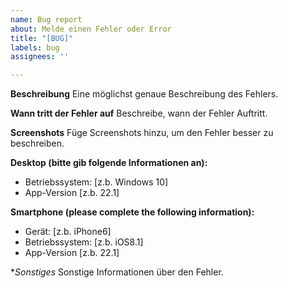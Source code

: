 ```yaml
---
name: Bug report
about: Melde einen Fehler oder Error
title: "[BUG]"
labels: bug
assignees: ''

---
```


**Beschreibung**
Eine möglichst genaue Beschreibung des Fehlers.

**Wann tritt der Fehler auf**
Beschreibe, wann der Fehler Auftritt.

**Screenshots**
Füge Screenshots hinzu, um den Fehler besser zu beschreiben.

**Desktop (bitte gib folgende Informationen an):**
 - Betriebssystem: [z.b. Windows 10]
 - App-Version [z.b. 22.1]

**Smartphone (please complete the following information):**
 - Gerät: [z.b. iPhone6]
 - Betriebssystem: [z.b. iOS8.1]
 - App-Version [z.b. 22.1]

**Sonstiges*
Sonstige Informationen über den Fehler.
